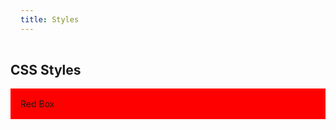 ```yaml
---
title: Styles
---
```


## CSS Styles

<div>
    Red Box
</div>

<style>
    div {
        padding: 1rem;
        background-color: red;
    }
</style>
